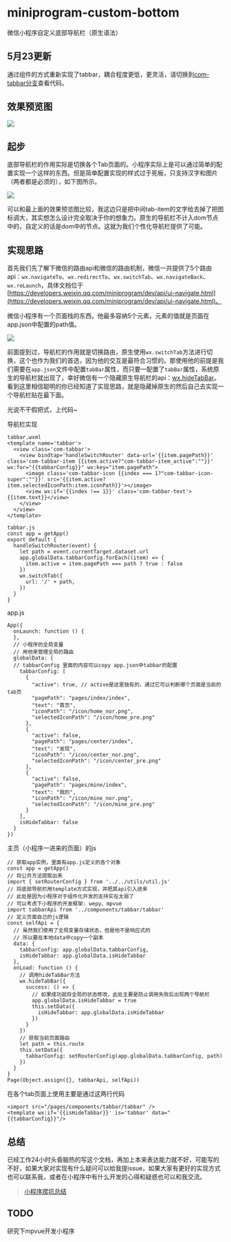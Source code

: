 # miniprogram-custom-bottom
微信小程序自定义底部导航栏（原生语法）

## 5月23更新

通过组件的方式重新实现了tabbar，耦合程度更低，更灵活，请切换到[com-tabbar分支](https://github.com/ljybill/miniprogram-custom-bottom/tree/com-tabbar)查看代码。

## 效果预览图

![](./gitpic/小程序自定义导航栏.gif)

## 起步

底部导航栏的作用实际是切换各个Tab页面的。小程序实际上是可以通过简单的配置实现一个这样的东西。但是简单配置实现的样式过于死板，只支持汉字和图片（两者都是必须的），如下图所示。

![](./gitpic/小程序原生导航栏.gif)

可以和最上面的效果预览图比较，我这边只是把中间tab-item的文字给去掉了把图标调大，其实想怎么设计完全取决于你的想象力。原生的导航栏不计入dom节点中的，自定义的话是dom中的节点。这就为我们个性化导航栏提供了可能。

## 实现思路

首先我们先了解下微信的路由api和微信的路由机制，微信一共提供了5个路由api：`wx.navigateTo`、`wx.redirectTo`、`wx.switchTab`、`wx.navigateBack`、`wx.reLaunch`，具体文档位于[https://developers.weixin.qq.com/miniprogram/dev/api/ui-navigate.html](https://developers.weixin.qq.com/miniprogram/dev/api/ui-navigate.html)。

微信小程序有一个页面栈的东西，他最多容纳5个元素，元素的值就是页面在app.json中配置的path值。

![](./gitpic/微信小程序页面栈.png)

前面提到过，导航栏的作用就是切换路由，原生使用`wx.switchTab`方法进行切换，这个也作为我们的首选，因为他的交互是最符合习惯的。那使用他的前提是我们需要在`app.json`文件中配置`tabBar`属性，而只要一配置了`tabBar`属性，系统原生的导航栏就出现了，幸好微信有一个隐藏原生导航栏的api：[wx.hideTabBar](https://developers.weixin.qq.com/miniprogram/dev/api/ui-tabbar.html#wxhidetabbarobject)。看到这里相信聪明的你已经知道了实现思路，就是隐藏掉原生的然后自己去实现一个导航栏贴在最下面。

光说不干假把式，上代码~

导航栏实现


	tabbar.wxml
	<template name='tabbar'>
	  <view class='com-tabbar'>
	    <view bindtap='handleSwitchRouter' data-url='{{item.pagePath}}' class='com-tabbar-item {{item.active?"com-tabbar-item_active":""}}'  wx:for="{{tabbarConfig}}" wx:key="item.pagePath">
	      <image class='com-tabbar-icon {{index === 1?"com-tabbar-icon-super":""}}' src='{{item.active?item.selectedIconPath:item.iconPath}}'></image>
	      <view wx:if='{{index !== 1}}' class='com-tabbar-text'>{{item.text}}</view>
	    </view>
	  </view>
	</template>

	tabbar.js
	const app = getApp()
	export default {
	  handleSwitchRouter(event) {
	    let path = event.currentTarget.dataset.url
	    app.globalData.tabbarConfig.forEach((item) => {
	      item.active = item.pagePath === path ? true : false
	    })
	    wx.switchTab({
	      url: '/' + path,
	    })
	  }
	} 

app.js

	App({
	  onLaunch: function () {
	  },
	  // 小程序的全局变量
	  // 用他来管理全局的路由
	  globalData: {
	  // tabbarConfig 里面的内容可以copy app.json中tabbar的配置
	    tabbarConfig: [
	      {
	        "active": true, // active是这里独有的，通过它可以判断哪个页面是当前的tab页
	        "pagePath": "pages/index/index",
	        "text": "首页",
	        "iconPath": "/icon/home_nor.png",
	        "selectedIconPath": "/icon/home_pre.png"
	      },
	      {
	        "active": false,
	        "pagePath": "pages/center/index",
	        "text": "发现",
	        "iconPath": "/icon/center_nor.png",
	        "selectedIconPath": "/icon/center_pre.png"
	      },
	      {
	        "active": false,
	        "pagePath": "pages/mine/index",
	        "text": "我的",
	        "iconPath": "/icon/mine_nor.png",
	        "selectedIconPath": "/icon/mine_pre.png"
	      }
	    ],
	    isHideTabbar: false
	  }
	})
	
主页（小程序一进来的页面）的js

	// 获取app实例，里面有app.js定义的各个对象
	const app = getApp()
	// 将公共方法提取出来
	import { setRouterConfig } from '../../utils/util.js'
	// 将底部导航栏用template方式实现，并把其api引入进来
	// 此处是因为小程序对于组件化开发的支持实在太弱了
	// 可以考虑下小程序的开发框架: wepy、mpvue
	import tabbarApi from '../components/tabbar/tabbar'
	// 定义页面自己的js逻辑
	const selfApi = {
	  // 虽然我们使用了全局变量存储状态，但是他不是响应式的
	  // 所以要在本地data中copy一个副本
	  data: {
	    tabbarConfig: app.globalData.tabbarConfig,
	    isHideTabbar: app.globalData.isHideTabbar
	  },
	  onLoad: function () {
	    // 调用hideTabBar方法
	    wx.hideTabBar({
	      success: () => {
	        // 如果成功就将全局的状态修改，此处主要是防止调用失败后出现两个导航栏
	        app.globalData.isHideTabbar = true
	        this.setData({
	          isHideTabbar: app.globalData.isHideTabbar
	        })
	      }
	    })
	    // 获取当前页面路由
	    let path = this.route
	    this.setData({
	      tabbarConfig: setRouterConfig(app.globalData.tabbarConfig, path)
	    })
	  }
	}
	Page(Object.assign({}, tabbarApi, selfApi))
	
在各个tab页面上使用主要是通过这两行代码

	<import src="/pages/components/tabbar/tabbar" />
	<template wx:if='{{isHideTabbar}}' is='tabbar' data="{{tabbarConfig}}"/>
	
## 总结

已经工作24小时头昏脑热的写这个文档，再加上本来表达能力就不好，可能写的不好，如果大家对实现有什么疑问可以给我提issue，如果大家有更好的实现方式也可以联系我，或者在小程序中有什么开发的心得和疑惑也可以和我交流。

> [小程序爬坑总结](https://ljybill.github.io/2017/08/30/%E5%B0%8F%E7%A8%8B%E5%BA%8F%E7%88%AC%E5%9D%91%E6%97%A5%E8%AE%B0/)

## TODO

研究下mpvue开发小程序